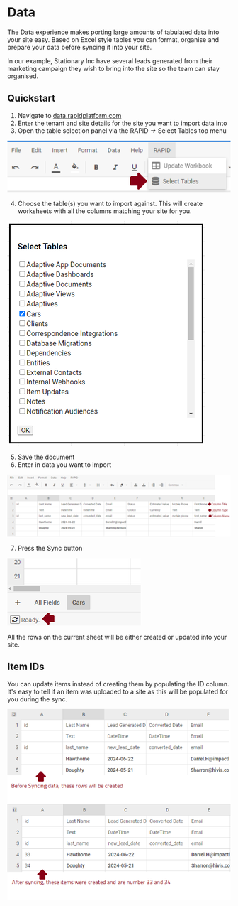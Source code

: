 # Data

The Data experience makes porting large amounts of tabulated data into your site easy. Based on Excel style tables you can format, organise and prepare your data before syncing it into your site.

In our example, Stationary Inc have several leads generated from their marketing campaign they wish to bring into the site so the team can stay organised.

## Quickstart

1) Navigate to [data.rapidplatform.com](https://data.rapidplatform.com)
2) Enter the tenant and site details for the site you want to import data into
3) Open the table selection panel via the RAPID -> Select Tables top menu

![Top menu bar selecting the Rapid -> Select tables option](<Select Tables.png>)

4) Choose the table(s) you want to import against. This will create worksheets with all the columns matching your site for you.

![Modal list of tables in the site with checkboxes to select them](<Select Table to Import.png>)

5) Save the document
6) Enter in data you want to import

![Example data in the generated table with two rows](<Example Data in Table.png>)

7) Press the Sync button

![Sync Table button located at bottom left of page](<Sync Table.png>)

All the rows on the current sheet will be either created or updated into your site.




## Item IDs
You can update items instead of creating them by populating the ID column.
It's easy to tell if an item was uploaded to a site as this will be populated for you during the sync.

![Two cases of rows, one before sync with no ID and one after sync with IDs populated](<Ids being created on Sync.png>)
